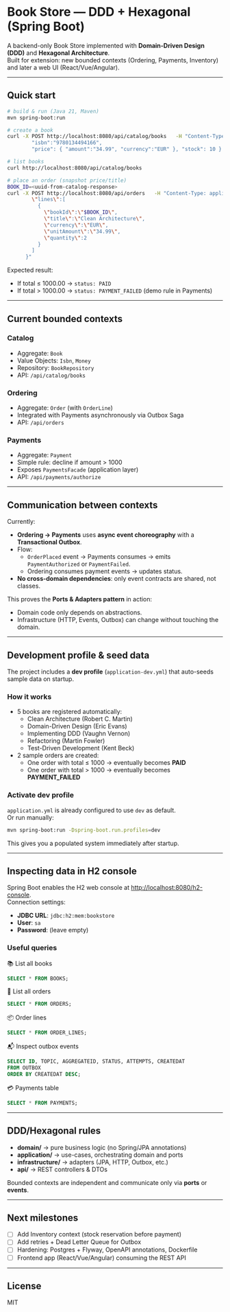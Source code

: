 # Book Store — DDD + Hexagonal (Spring Boot)

A backend-only Book Store implemented with **Domain-Driven Design (DDD)** and **Hexagonal Architecture**.  
Built for extension: new bounded contexts (Ordering, Payments, Inventory) and later a web UI (React/Vue/Angular).

---

## Quick start

```bash
# build & run (Java 21, Maven)
mvn spring-boot:run

# create a book
curl -X POST http://localhost:8080/api/catalog/books   -H "Content-Type: application/json"   -d '{ "title":"Clean Architecture", "author":"Robert C. Martin",
        "isbn":"9780134494166",
        "price": { "amount":"34.99", "currency":"EUR" }, "stock": 10 }'

# list books
curl http://localhost:8080/api/catalog/books

# place an order (snapshot price/title)
BOOK_ID=<uuid-from-catalog-response>
curl -X POST http://localhost:8080/api/orders   -H "Content-Type: application/json"   -d "{
        \"lines\":[
          {
            \"bookId\":\"$BOOK_ID\",
            \"title\":\"Clean Architecture\",
            \"currency\":\"EUR\",
            \"unitAmount\":\"34.99\",
            \"quantity\":2
          }
        ]
      }"
```

Expected result:

- If total ≤ 1000.00 → `status: PAID`
- If total > 1000.00 → `status: PAYMENT_FAILED` (demo rule in Payments)

---

## Current bounded contexts

### Catalog
- Aggregate: `Book`
- Value Objects: `Isbn`, `Money`
- Repository: `BookRepository`
- API: `/api/catalog/books`

### Ordering
- Aggregate: `Order` (with `OrderLine`)
- Integrated with Payments asynchronously via Outbox Saga
- API: `/api/orders`

### Payments
- Aggregate: `Payment`
- Simple rule: decline if amount > 1000
- Exposes `PaymentsFacade` (application layer)
- API: `/api/payments/authorize`

---

## Communication between contexts

Currently:

- **Ordering → Payments** uses **async event choreography** with a **Transactional Outbox**.
- Flow:
    - `OrderPlaced` event → Payments consumes → emits `PaymentAuthorized` or `PaymentFailed`.
    - Ordering consumes payment events → updates status.
- **No cross-domain dependencies**: only event contracts are shared, not classes.

This proves the **Ports & Adapters pattern** in action:

- Domain code only depends on abstractions.
- Infrastructure (HTTP, Events, Outbox) can change without touching the domain.

---

## Development profile & seed data

The project includes a **dev profile** (`application-dev.yml`) that auto-seeds sample data on startup.

### How it works

- 5 books are registered automatically:
    - Clean Architecture (Robert C. Martin)
    - Domain-Driven Design (Eric Evans)
    - Implementing DDD (Vaughn Vernon)
    - Refactoring (Martin Fowler)
    - Test-Driven Development (Kent Beck)
- 2 sample orders are created:
    - One order with total ≤ 1000 → eventually becomes **PAID**
    - One order with total > 1000 → eventually becomes **PAYMENT_FAILED**

### Activate dev profile

`application.yml` is already configured to use `dev` as default.  
Or run manually:

```bash
mvn spring-boot:run -Dspring-boot.run.profiles=dev
```

This gives you a populated system immediately after startup.

---

## Inspecting data in H2 console

Spring Boot enables the H2 web console at [http://localhost:8080/h2-console](http://localhost:8080/h2-console).  
Connection settings:

- **JDBC URL**: `jdbc:h2:mem:bookstore`
- **User**: `sa`
- **Password**: (leave empty)

### Useful queries

📚 List all books
```sql
SELECT * FROM BOOKS;
```

🛒 List all orders
```sql
SELECT * FROM ORDERS;
```

📦 Order lines
```sql
SELECT * FROM ORDER_LINES;
```

📬 Inspect outbox events
```sql
SELECT ID, TOPIC, AGGREGATEID, STATUS, ATTEMPTS, CREATEDAT
FROM OUTBOX
ORDER BY CREATEDAT DESC;
```

💳 Payments table
```sql
SELECT * FROM PAYMENTS;
```

---

## DDD/Hexagonal rules

- **domain/** → pure business logic (no Spring/JPA annotations)
- **application/** → use-cases, orchestrating domain and ports
- **infrastructure/** → adapters (JPA, HTTP, Outbox, etc.)
- **api/** → REST controllers & DTOs

Bounded contexts are independent and communicate only via **ports** or **events**.

---

## Next milestones

- [ ] Add Inventory context (stock reservation before payment)
- [ ] Add retries + Dead Letter Queue for Outbox
- [ ] Hardening: Postgres + Flyway, OpenAPI annotations, Dockerfile
- [ ] Frontend app (React/Vue/Angular) consuming the REST API

---

## License

MIT
